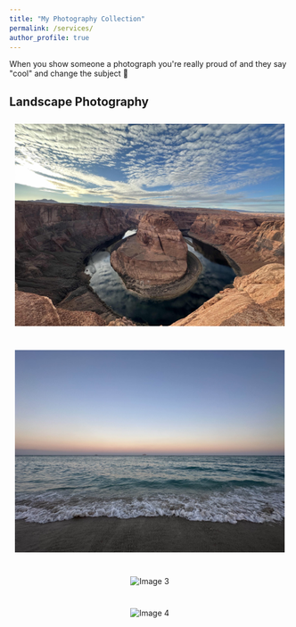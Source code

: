 ```yaml
---
title: "My Photography Collection"
permalink: /services/
author_profile: true
---
```


When you show someone a photograph you're really proud of and they say "cool" and change the subject 🗿 

## Landscape Photography

<div class="image-grid">
  <div class="image-item">
    <img src="/images/photography/horseshoe_bend.jpeg" alt="Image 1">
    <span class="tooltip">Horseshoe Bend, Arizona, US</span>
  </div>
  <div class="image-item">
    <img src="/images/photography/south_beach.jpeg" alt="Image 2">
    <span class="tooltip">South Beach, Florida, US</span>
  </div>
  <div class="image-item">
    <img src="/images/photography/howrah.jpg" alt="Image 3">
    <span class="tooltip">Howrah Bridge, Kolkata, India</span>
  </div>
  <div class="image-item">
    <img src="/images/photography/living_root.jpeg" alt="Image 4">
    <span class="tooltip">Living root bridge, Meghalya, India</span>
  </div>
  <!-- Add more image items -->
</div>

<style>
  .image-grid {
    display: grid;
    grid-template-columns: repeat(auto-fill, minmax(250px, 1fr));
    gap: 20px;
  }

  .image-item {
    position: relative;
    padding: 10px;
    text-align: center;
  }

  .image-item img {
    max-width: 100%;
    height: auto;
  }

  .tooltip {
    position: absolute;
    bottom: 0;
    left: 50%;
    transform: translateX(-50%);
    display: none;
    background-color: rgba(0, 0, 0, 0.8);
    color: #fff;
    padding: 4px 8px;
    border-radius: 4px;
    font-size: 14px;
    z-index: 1;
  }

  .image-item:hover .tooltip {
    display: block;
  }
</style>